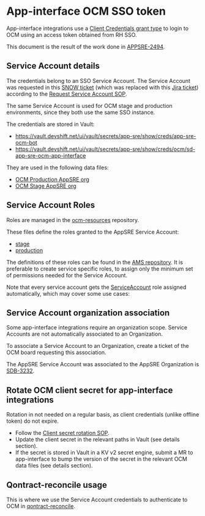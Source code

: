 # App-interface OCM SSO token

App-interface integrations use a [Client Credentials grant type](https://www.appsdeveloperblog.com/keycloak-client-credentials-grant-example/) to login to OCM using an access token obtained from RH SSO.

This document is the result of the work done in [APPSRE-2494](https://issues.redhat.com/browse/APPSRE-2494).

## Service Account details

The credentials belong to an SSO Service Account. The Service Account was requested in this [SNOW ticket](https://redhat.service-now.com/surl.do?n=RITM0792664) (which was replaced with this [Jira ticket](https://issues.redhat.com/browse/ITUSERSVC-2293)) according to the [Request Service Account SOP](/docs/app-sre/sop/sso-redhat-com-sops.md#request-service-account).

The same Service Account is used for OCM stage and production environments, since they both use the same SSO instance.

The credentials are stored in Vault:
- https://vault.devshift.net/ui/vault/secrets/app-sre/show/creds/app-sre-ocm-bot
- https://vault.devshift.net/ui/vault/secrets/app-sre/show/creds/ocm/sd-app-sre-ocm-app-interface

They are used in the following data files:
- [OCM Production AppSRE org](/data/dependencies/ocm/production.yml)
- [OCM Stage AppSRE org](/data/dependencies/ocm/stage.yml)

## Service Account Roles

Roles are managed in the [ocm-resources](https://gitlab.cee.redhat.com/service/ocm-resources) repository.

These files define the roles granted to the AppSRE Service Account:
- [stage](https://gitlab.cee.redhat.com/service/ocm-resources/-/blob/master/data/uhc-stage/users/service-account-sd-app-sre-ocm-sa.yaml)
- [production](https://gitlab.cee.redhat.com/service/ocm-resources/-/blob/master/data/uhc-production/users/service-account-sd-app-sre-ocm-sa.yaml)

The definitions of these roles can be found in the [AMS repository](https://gitlab.cee.redhat.com/service/uhc-account-manager/-/tree/master/pkg/api/roles). It is preferable to create service specific roles, to assign only the minimum set of permissions needed for the Service Account.

Note that every service account gets the [ServiceAccount](https://gitlab.cee.redhat.com/service/uhc-account-manager/-/blob/master/pkg/api/roles/service_account.go) role assigned automatically, which may cover some use cases: 


## Service Account organization association

Some app-interface integrations require an organization scope. Service Accounts are not automatically associated to an Organization.

To associate a Service Account to an Organization, create a ticket of the OCM board requesting this association.

The AppSRE Service Account was associated to the AppSRE Organization is [SDB-3232](https://issues.redhat.com/browse/SDB-3232).

## Rotate OCM client secret for app-interface integrations

Rotation in not needed on a regular basis, as client credentials (unlike offline token) do not expire.

- Follow the [Client secret rotation SOP](/docs/app-sre/sop/sso-redhat-com-sops.md#client-secret-rotation).
- Update the client secret in the relevant paths in Vault (see details section).
- If the secret is stored in Vault in a KV v2 secret engine, submit a MR to app-interface to bump the version of the secret in the relevant OCM data files (see details section).


## Qontract-reconcile usage

This is where we use the Service Account credentials to authenticate to OCM in [qontract-reconcile](https://github.com/app-sre/qontract-reconcile/blob/83fea5949d1a0841fab3e8eebd8c2c471919c7d2/reconcile/utils/ocm_base_client.py#L34-L44).

